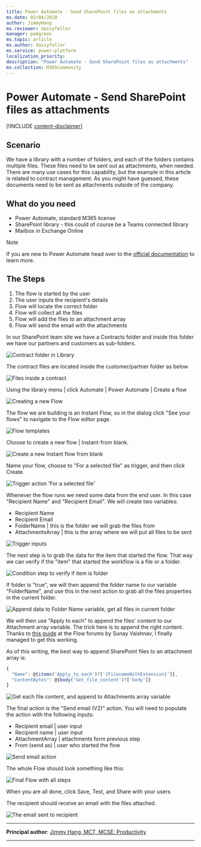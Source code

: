 ```yaml
---
title: Power Automate - Send SharePoint files as attachments
ms.date: 03/04/2020
author: JimmyHang
ms.reviewer: daisyfeller
manager: pamgreen
ms.topic: article
ms.author: daisyfeller
ms.service: power-platform
localization_priority: 
description: "Power Automate - Send SharePoint files as attachments"
ms.collection: M365Community
---
```


# Power Automate - Send SharePoint files as attachments

[!INCLUDE [content-disclaimer](includes/content-disclaimer.md)]

## Scenario

We have a library with a number of folders, and each of the folders contains multiple files. These files need to be sent out as attachments, when needed. There are many use cases for this capability, but the example in this article is related to contract management. As you might have guessed, these documents need to be sent as attachments outside of the company.

## What do you need

* Power Automate, standard M365 license
* SharePoint library - this could of course be a Teams connected library
* Mailbox in Exchange Online

> [!NOTE]
> If you are new to Power Automate head over to the [official documentation](/power-automate/) to learn more.

## The Steps

1. The flow is started by the user
2. The user inputs the recipient's details
3. Flow will locate the correct folder
4. Flow will collect all the files
5. Flow will add the files to an attachment array
6. Flow will send the email with the attachments

In our SharePoint team site we have a Contracts folder and inside this folder we have our partners and customers as sub-folders.

![Contract folder in Library](media/power-automate-send-sharepoint-files-as-attachments/powerautomate-sendasattachment01.png)

The contract files are located inside the customer/partner folder as below

![Files inside a contract](media/power-automate-send-sharepoint-files-as-attachments/powerautomate-sendasattachment02.png)

Using the library menu | click Automate | Power Automate | Create a flow

![Creating a new Flow](media/power-automate-send-sharepoint-files-as-attachments/powerautomate-sendasattachment03.png)

The flow we are building is an Instant Flow, so in the dialog click "See your flows" to navigate to the Flow editor page.

![Flow templates](media/power-automate-send-sharepoint-files-as-attachments/powerautomate-sendasattachment04.png)

Choose to create a new flow | Instant-from blank.

![Create a new Instant flow from blank](media/power-automate-send-sharepoint-files-as-attachments/powerautomate-sendasattachment05.png)

Name your flow, choose to "For a selected file" as trigger, and then click Create.

![Trigger action 'For a selected file'](media/power-automate-send-sharepoint-files-as-attachments/powerautomate-sendasattachment06.png)

Whenever the flow runs we need some data from the end user. In this case "Recipient Name" and "Recipient Email". We will create two variables:

* Recipient Name
* Recipient Email
* FolderName | this is the folder we will grab the files from
* AttachmentsArray | this is the array where we will put all files to be sent

![Trigger inputs](media/power-automate-send-sharepoint-files-as-attachments/powerautomate-sendasattachment07.png)

The next step is to grab the data for the item that started the flow. That way we can verify if the "item" that started the workflow is a file or a folder.

![Condition step to verify if item is folder](media/power-automate-send-sharepoint-files-as-attachments/powerautomate-sendasattachment08.png)

If folder is "true", we will then append the folder name to our variable "FolderName", and use this in the next action to grab all the files properties in the current folder.

![Append data to Folder Name variable, get all files in current folder](media/power-automate-send-sharepoint-files-as-attachments/powerautomate-sendasattachment09.png)

We will then use "Apply to each" to append the files' content to our Attachment array variable. The trick here is to append the right content. Thanks to [this guide](https://flow.microsoft.com/blog/multiple-attachments-single-email/) at the Flow forums by Sunay Vaishnav, I finally managed to get this working.

As of this writing, the best way to append SharePoint files to an attachment array is:

``` javascript
{
  "Name": @{items('Apply_to_each')?['{FilenameWithExtension}']},
  "ContentBytes": @{body('Get_file_content')?['body']}
}
```

![Get each file content, and append to Attachments array variable](media/power-automate-send-sharepoint-files-as-attachments/powerautomate-sendasattachment10.png)

The final action is the "Send email (V2)" action. You will need to populate the action with the following inputs:

* Recipient email | user input
* Recipient name | user input
* AttachmentArray | attachments form previous step
* From (send as) | user who started the flow

![Send email action](media/power-automate-send-sharepoint-files-as-attachments/powerautomate-sendasattachment11.png)

The whole Flow should look something like this:

![Final Flow with all steps](media/power-automate-send-sharepoint-files-as-attachments/powerautomate-sendasattachment12.png)

When you are all done, click Save, Test, and Share with your users

The recipient should receive an email with the files attached.

![The email sent to recipient](media/power-automate-send-sharepoint-files-as-attachments/powerautomate-sendasattachment13.png)

---

**Principal author**: [Jimmy Hang, MCT, MCSE: Productivity](https://www.linkedin.com/in/jimmyhang/)

---
